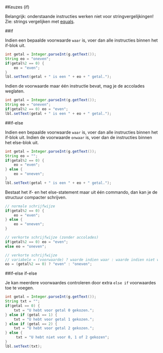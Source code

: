 #Keuzes (if)


Belangrijk: onderstaande instructies werken niet voor stringvergelijkingen!   
Zie: strings vergelijken met [equals](equals.md).

##if

Indien een bepaalde voorwaarde `waar` is, voer dan alle instructies binnen het if-blok uit.

```java
int getal = Integer.parseInt(g.getText());
String eo = "oneven";
if(getal%2 == 0) {
    eo = "even";
}
lbl.setText(getal + " is een " + eo + " getal.");
```

Indien de voorwaarde maar één instructie bevat, mag je de accolades weglaten.

```java
int getal = Integer.parseInt(g.getText());
String eo = "oneven";
if(getal%2 == 0) eo = "even";
lbl.setText(getal + " is een " + eo + " getal.");
```

##if-else

Indien een bepaalde voorwaarde `waar` is, voer dan alle instructies binnen het if-blok uit. Indien de voorwaarde `onwaar` is, voer dan de instructies binnen het else-blok uit.

```java
int getal = Integer.parseInt(g.getText());
String eo = "";
if(getal%2 == 0) {
    eo = "even";
} else {
    eo = "oneven";
}
lbl.setText(getal + " is een " + eo + " getal.");
```

Bestaat het if- en het else-statement maar uit één commando, dan kan je de structuur compacter schrijven.

```java
// normale schrijfwijze
if(getal%2 == 0) {
    eo = "even";
} else {
    eo = "oneven";
}

// verkorte schrijfwijze (zonder accolades)
if(getal%2 == 0) eo = "even";
else eo = "oneven";

// verkorte schrijfwijze
// variabele = (voorwaarde) ? waarde indien waar : waarde indien niet waar ;
eo = (getal%2 == 0) ? "even" : "oneven";
```

##if-else if-else

Je kan meerdere voorwaardes controleren door extra `else if` voorwaardes toe te voegen.

```java
int getal = Integer.parseInt(g.getText());
String txt = "";
if(getal == 0) {
    txt = "U hebt voor getal 0 gekozen.";
} else if (getal == 1) {
    txt = "U hebt voor getal 1 gekozen.";
} else if (getal == 2) {
    txt = "U hebt voor getal 2 gekozen.";
} else {
     txt = "U hebt niet voor 0, 1 of 2 gekozen";
}
lbl.setText(txt);
```